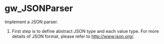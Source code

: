 # gw_JSONParser
Implement a JSON parser.

1. First step is to define abstract JSON type and each value type. For more details of JSON format, please refer to http://www.json.org/.
